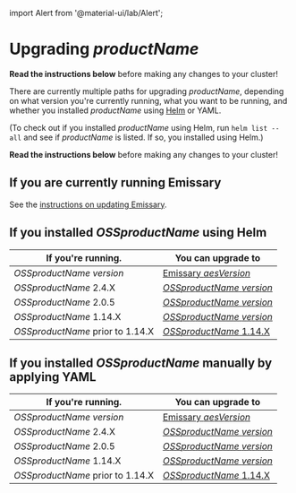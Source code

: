 import Alert from '@material-ui/lab/Alert';

# Upgrading $productName$

<Alert severity="warning">
  <b>Read the instructions below</b> before making any changes to your cluster!
</Alert>

There are currently multiple paths for upgrading $productName$, depending on what version you're currently
running, what you want to be running, and whether you installed $productName$ using [Helm](../helm) or
YAML.

(To check out if you installed $productName$ using Helm, run `helm list --all` and see if
$productName$ is listed. If so, you installed using Helm.)

<Alert severity="warning">
  <b>Read the instructions below</b> before making any changes to your cluster!
</Alert>

## If you are currently running Emissary

See the [instructions on updating Emissary](../../../../../edge-stack/$aesDocsVersion$/topics/install/migration-matrix).

## If you installed $OSSproductName$ using Helm

| If you're running.               | You can upgrade to                                                                                                         |
|----------------------------------|----------------------------------------------------------------------------------------------------------------------------|
| $OSSproductName$ $version$       | [Emissary $aesVersion$](/docs/edge-stack/$aesDocsVersion$/topics/install/upgrade/helm/emissary-2.5/edge-stack-2.5) |
| $OSSproductName$ 2.4.X           | [$OSSproductName$ $version$](../upgrade/helm/emissary-2.4/emissary-2.5)                                                    |
| $OSSproductName$ 2.0.5           | [$OSSproductName$ $version$](../upgrade/helm/emissary-2.0/emissary-2.5)                                                    |
| $OSSproductName$ 1.14.X          | [$OSSproductName$ $version$](../upgrade/helm/emissary-1.14/emissary-2.5)                                                   |
| $OSSproductName$ prior to 1.14.X | [$OSSproductName$ 1.14.X](../../../../1.14/topics/install/upgrading)                                                       |

## If you installed $OSSproductName$ manually by applying YAML

| If you're running.               | You can upgrade to                                                                                                         |
|----------------------------------|----------------------------------------------------------------------------------------------------------------------------|
| $OSSproductName$ $version$       | [Emissary $aesVersion$](/docs/edge-stack/$aesDocsVersion$/topics/install/upgrade/yaml/emissary-2.5/edge-stack-2.5) |
| $OSSproductName$ 2.4.X           | [$OSSproductName$ $version$](../upgrade/yaml/emissary-2.4/emissary-2.5)                                                    |
| $OSSproductName$ 2.0.5           | [$OSSproductName$ $version$](../upgrade/yaml/emissary-2.0/emissary-2.5)                                                    |
| $OSSproductName$ 1.14.X          | [$OSSproductName$ $version$](../upgrade/yaml/emissary-1.14/emissary-2.5)                                                   |
| $OSSproductName$ prior to 1.14.X | [$OSSproductName$ 1.14.X](../../../../1.14/topics/install/upgrading)                                                       |
